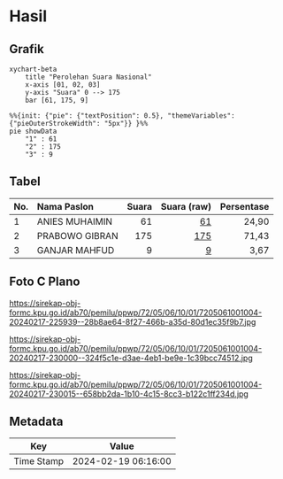 # Hasil

## Grafik

```mermaid
xychart-beta
    title "Perolehan Suara Nasional"
    x-axis [01, 02, 03]
    y-axis "Suara" 0 --> 175
    bar [61, 175, 9]
```

```mermaid
%%{init: {"pie": {"textPosition": 0.5}, "themeVariables": {"pieOuterStrokeWidth": "5px"}} }%%
pie showData
    "1" : 61
    "2" : 175
    "3" : 9
```

## Tabel

| No. | Nama Paslon    | Suara | Suara (raw) | Persentase |
|:--- |:-------------- | -----:| -----------:| ----------:|
| 1   | ANIES MUHAIMIN | 61    | [61][p-1]   | 24,90      |
| 2   | PRABOWO GIBRAN | 175   | [175][p-2]  | 71,43      |
| 3   | GANJAR MAHFUD  | 9     | [9][p-3]    | 3,67       |


[p-1]: https://github.com/gigit-pemilu/pemilu-2024/blob/main/pilpres/hitung-suara/sub/72-sulawesi-tengah/sub/05-buol/sub/06-biau/sub/1001-buol/sub/004-tps/sub/paslon-1.txt
[p-2]: https://github.com/gigit-pemilu/pemilu-2024/blob/main/pilpres/hitung-suara/sub/72-sulawesi-tengah/sub/05-buol/sub/06-biau/sub/1001-buol/sub/004-tps/sub/paslon-2.txt
[p-3]: https://github.com/gigit-pemilu/pemilu-2024/blob/main/pilpres/hitung-suara/sub/72-sulawesi-tengah/sub/05-buol/sub/06-biau/sub/1001-buol/sub/004-tps/sub/paslon-3.txt

## Foto C Plano

https://sirekap-obj-formc.kpu.go.id/ab70/pemilu/ppwp/72/05/06/10/01/7205061001004-20240217-225939--28b8ae64-8f27-466b-a35d-80d1ec35f9b7.jpg

https://sirekap-obj-formc.kpu.go.id/ab70/pemilu/ppwp/72/05/06/10/01/7205061001004-20240217-230000--324f5c1e-d3ae-4eb1-be9e-1c39bcc74512.jpg

https://sirekap-obj-formc.kpu.go.id/ab70/pemilu/ppwp/72/05/06/10/01/7205061001004-20240217-230015--658bb2da-1b10-4c15-8cc3-b122c1ff234d.jpg


## Metadata

| Key        | Value               |
| ---------- | ------------------- |
| Time Stamp | 2024-02-19 06:16:00 |




